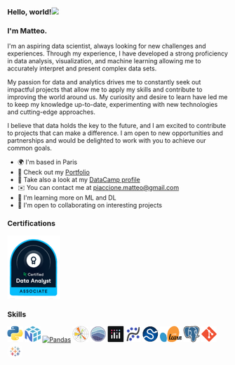 ### Hello, world!![](https://user-images.githubusercontent.com/18350557/176309783-0785949b-9127-417c-8b55-ab5a4333674e.gif)

### I'm Matteo.

I'm an aspiring data scientist, always looking for new challenges and experiences. Through my experience, I have developed a strong proficiency in data analysis, visualization, and machine learning allowing me to accurately interpret and present complex data sets.

My passion for data and analytics drives me to constantly seek out impactful projects that allow me to apply my skills and contribute to improving the world around us. My curiosity and desire to learn have led me to keep my knowledge up-to-date, experimenting with new technologies and cutting-edge approaches.

I believe that data holds the key to the future, and I am excited to contribute to projects that can make a difference. I am open to new opportunities and partnerships and would be delighted to work with you to achieve our common goals.

* 🌍  I'm based in Paris
* 🔎  Check out my [Portfolio](https://www.datascienceportfol.io/matteopiaccione)
* 👀  Take also a look at my [DataCamp profile](https://app.datacamp.com/profile/matteopiaccione)
* ✉️  You can contact me at [piaccione.matteo@gmail.com](mailto:piaccione.matteo@gmail.com)  
* 🧠  I'm learning more on ML and DL
* 🤝  I'm open to collaborating on interesting projects


### Certifications

<p align="left"> <a href="[https://www.python.org/](https://www.datacamp.com/certificate/DAA0018306197130)" target="_blank" rel="noreferrer"><img src="https://github.com/MatteoPiaccione/MatteoPiaccione/blob/main/Certification%20Icons/DAA%20badge.png" width="120" height="145" alt="DAA" /></a></p>


### Skills  

<p align="left"> <a href="https://www.python.org/" target="_blank" rel="noreferrer"><img src="https://github.com/MatteoPiaccione/MatteoPiaccione/blob/main/logos/Python-logo-notext.svg.png" width="36" height="36" alt="Python" /></a>
<a href="https://numpy.org" target="_blank" rel="noreferrer"><img src="https://github.com/MatteoPiaccione/MatteoPiaccione/blob/main/logos/numpy-logo-479C24EC79-seeklogo.com.png" width="36" height="36" alt="Numpy" /></a>  
<a href="https://pandas.pydata.org" target="_blank" rel="noreferrer"><img src="https://github.com/MatteoPiaccione/MatteoPiaccione/blob/main/logos/pandas_white.png" width="36" height="36" alt="Pandas" /></a>  
<a href="https://matplotlib.org" target="_blank" rel="noreferrer"><img src="https://github.com/MatteoPiaccione/MatteoPiaccione/blob/main/logos/Created_with_Matplotlib-logo.svg.png" width="36" height="36" alt="Matplotlib" /></a> 
<a href="https://seaborn.pydata.org/#" target="_blank" rel="noreferrer"><img src="https://github.com/MatteoPiaccione/MatteoPiaccione/blob/main/logos/92161415-9e357100-edfe-11ea-917d-f9e33fd60741.png" width="36" height="36" alt="Seaborn" /></a> 
<a href="https://plotly.com" target="_blank" rel="noreferrer"><img src="https://github.com/MatteoPiaccione/MatteoPiaccione/blob/main/logos/5997976.png" width="36" height="36" alt="Plotly" /></a> 
<a href="https://www.statsmodels.org/stable/index.html" target="_blank" rel="noreferrer"><img src="https://github.com/MatteoPiaccione/MatteoPiaccione/blob/main/logos/statsmodels-прозр-600-350.png" width="36" height="36" alt="Statsmodels" /></a>
<a href="https://scipy.org" target="_blank" rel="noreferrer"><img src="https://github.com/MatteoPiaccione/MatteoPiaccione/blob/main/logos/1200px-SCIPY_2.svg.png" width="36" height="36" alt="Scipy" /></a>
<a href="https://scikit-learn.org/stable/" target="_blank" rel="noreferrer"><img src="https://github.com/MatteoPiaccione/MatteoPiaccione/blob/main/logos/2560px-Scikit_learn_logo_small.svg.png" width="50" height="36" alt="Scikitlearn" /></a>
<a href="https://www.postgresql.org/" target="_blank" rel="noreferrer"><img src="https://github.com/MatteoPiaccione/MatteoPiaccione/blob/main/logos/Postgresql_elephant.svg.png" width="36" height="36" alt="PostgreSQL" /></a>
<a href="https://git-scm.com/" target="_blank" rel="noreferrer"><img src="https://github.com/MatteoPiaccione/MatteoPiaccione/blob/main/logos/Git_icon.svg.png" width="36" height="36" alt="Git" /></a> 
<a href="https://www.tableau.com" target="_blank" rel="noreferrer"><img src="https://github.com/MatteoPiaccione/MatteoPiaccione/blob/main/logos/logo-tableau-cirkel.png" width="36" height="36" alt="Tableau" /></a> </p>
  

<!--
**MatteoPiaccione/MatteoPiaccione** is a ✨ _special_ ✨ repository because its `README.md` (this file) appears on your GitHub profile.

Here are some ideas to get you started:

- 🔭 I’m currently working on ...
- 🌱 I’m currently learning ...
- 👯 I’m looking to collaborate on ...
- 🤔 I’m looking for help with ...
- 💬 Ask me about ...
- 📫 How to reach me: ...
- 😄 Pronouns: ...
- ⚡ Fun fact: ...

<p align="left"> <a href="https://www.python.org/" target="_blank" rel="noreferrer"><img src="https://raw.githubusercontent.com/danielcranney/readme-generator/main/public/icons/skills/python-colored.svg" width="36" height="36" alt="Python" /></a> </p>


-->
